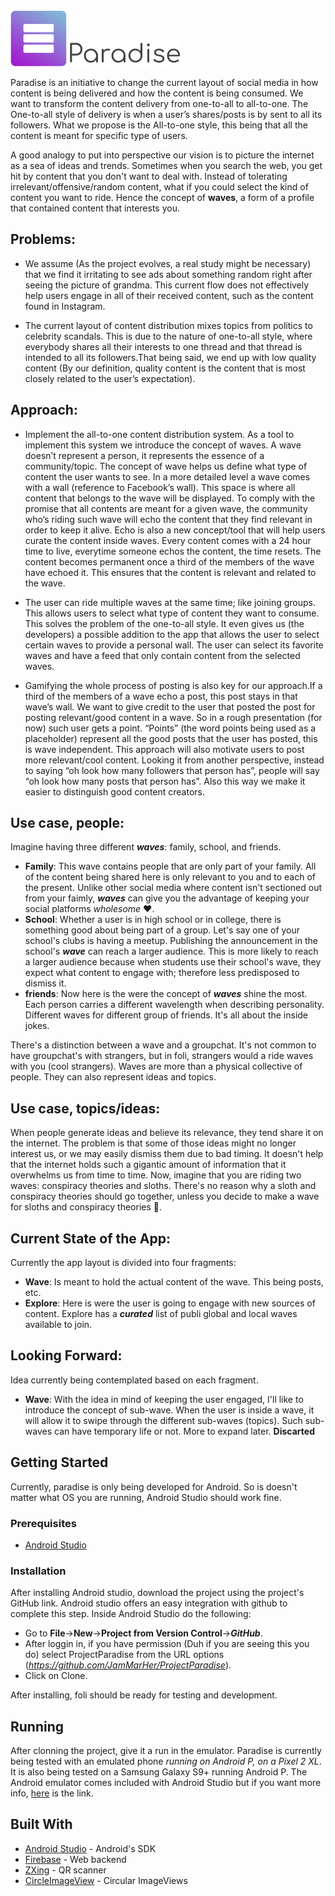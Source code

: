 <img src="app/src/main/res/drawable-v24/idaelogo6_fullsmall.png" width="90" height="90" />

<img src="design/paradise_font.png" width="180"/>

Paradise is an initiative to change the current layout of social media in how content is being delivered and how the content is being consumed. We want to transform the content delivery from one-to-all to all-to-one. The One-to-all style of delivery is when a user’s shares/posts is by sent to all its followers. What we propose is the All-to-one style, this being that all the content is meant for specific type of users. 

A good analogy to put into perspective our vision is to picture the internet as a sea of ideas and trends. Sometimes when you search the web, you get hit by content that you don't want to deal with.
Instead of tolerating irrelevant/offensive/random content, what if you could select the kind of content you want to ride. Hence the concept of **waves**, a form of a profile that contained content that interests you.

## Problems:
- We assume (As the project evolves, a real study might be necessary)  that we find it irritating to see ads about something random right after seeing the picture of grandma. This current flow does not effectively help users engage in all of their received content, such as the content found in Instagram.

- The current layout of content distribution mixes topics from politics to celebrity scandals. This is due to the nature of one-to-all style, where everybody shares all their interests to one thread and that thread is intended to all its followers.That being said, we end up with low quality content (By our definition, quality content is the content that is most closely related to the user’s expectation).

## Approach:
- Implement the all-to-one content distribution system. As a tool to implement this system we introduce the concept of waves. A wave doesn’t represent a person, it represents the essence of a community/topic. The concept of wave helps us define what type of content the user wants to see. In a more detailed level a wave comes with a wall (reference to Facebook’s wall). This space is where all content that belongs to the wave will be displayed. To comply with the promise that all contents are meant for a given wave, the community who’s riding such wave will echo the content that they find relevant in order to keep it alive. Echo is also a new concept/tool that will help users curate the content inside waves. Every content comes with a 24 hour time to live, everytime someone echos the content, the time resets. The content becomes permanent once a third of the members of the wave have echoed it. This ensures that the content is relevant and related to the wave. 

- The user can ride multiple waves at the same time; like joining groups. This allows users to select what  type of content they want to consume. This solves the problem of the one-to-all style. It even gives us (the developers) a possible addition to the app that allows the user to select certain waves to provide a personal wall. The user can select its favorite waves and have a feed that only contain content from the selected waves.

- Gamifying the whole process of posting is also key for our approach.If a third of the members of a wave echo a post, this post stays in that wave’s wall. We want to give credit to the user that posted the post for posting relevant/good content in a wave. So in a rough presentation (for now) such user gets a point. “Points” (the word points being used as a placeholder) represent all the good posts that the user has posted, this is wave independent. This approach will also motivate users to post more relevant/cool content. Looking it from another perspective, instead to saying “oh look how many followers that person has”, people will say “oh look how many posts that person has”. Also this way we make it easier to distinguish good content creators.

## Use case, people:
Imagine having three different **_waves_**: family, school, and friends.
- **Family**: This wave contains people that are only part of your family. All of the content being shared here is only relevant to you and to each of the present. Unlike other social media where content isn't sectioned out from your faimly, **_waves_** can give you the advantage of keeping your social platforms _wholesome_ ♥️. 
- **School**: Whether a user is in high school or in college, there is something good about being part of a group. Let's say one of your school's clubs is having a meetup. Publishing the announcement in the school's **_wave_** can reach a larger audience. This is more likely to reach a larger audience because when students use their school's wave, they expect what content to engage with; therefore less predisposed to dismiss it. 
- **friends**: Now here is the were the concept of **_waves_** shine the most. Each person carries a different wavelength when describing personality. Different waves for different group of friends. It's all about the inside jokes.

There's a distinction between a wave and a groupchat. It's not common to have groupchat's with strangers, but in foli, strangers would a ride waves with you (cool strangers).
Waves are more than a physical collective of people. They can also represent ideas and topics.

## Use case, topics/ideas:
When people generate ideas and believe its relevance, they tend share it on the internet. The problem is that some of those ideas might no longer interest us, or we may easily dismiss them due to bad timing. It doesn't help that the internet holds such a gigantic amount of information that it overwhelms us from time to time. Now, imagine that you are riding two waves: conspiracy theories and sloths.
There's no reason why a sloth and conspiracy theories should go together, unless you decide to make a wave for sloths and conspiracy theories :poop:.

## Current State of the App:
Currently the app layout is divided into four fragments:
- **Wave**: Is meant to hold the actual content of the wave. This being posts, etc.
- **Explore**: Here is were the user is going to engage with new sources of content. Explore has a **_curated_** list of publi global and local waves available to join. 


## Looking Forward:
Idea currently being contemplated based on each fragment.
- **Wave**: With the idea in mind of keeping the user engaged, I'll like to introduce the concept of sub-wave. When the user is inside a wave, it will allow it to swipe through the different sub-waves (topics). Such sub-waves can have temporary life or not. More to expand later. **Discarted**

## Getting Started
Currently, paradise is only being developed for Android. So is doesn't matter what OS you are running, Android Studio should work fine.

### Prerequisites
- [Android Studio](https://developer.android.com/studio/)


### Installation
After installing Android studio, download the project using the project's GitHub link. Android studio offers an easy integration with github to complete this step.
Inside Android Studio do the following:
- Go to **File**->**New**->**Project from Version Control**->**_GitHub_**.
- After loggin in, if you have permission (Duh if you are seeing this you do) select ProjectParadise from the URL options (_https://github.com/JamMarHer/ProjectParadise_).
- Click on Clone.

After installing, foli should be ready for testing and development.

## Running

After clonning the project, give it a run in the emulator. Paradise is currently being tested with an emulated phone _running on Android P, on a Pixel 2 XL_.
It is also being tested on a Samsung Galaxy S9+ running Android P.
The Android emulator comes included with Android Studio but if you want more info, [here](https://developer.android.com/studio/run/emulator) is the link.


## Built With

* [Android Studio](https://developer.android.com/studio/) - Android's SDK
* [Firebase](https://maven.apache.org/) - Web backend
* [ZXing](https://github.com/zxing/zxing) - QR scanner
* [CircleImageView](https://github.com/hdodenhof/CircleImageView) - Circular ImageViews




